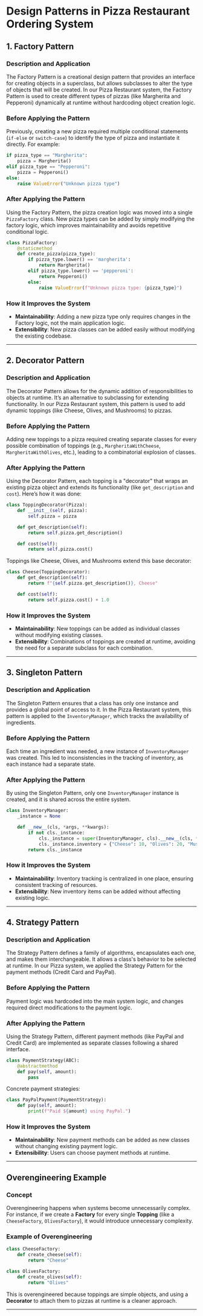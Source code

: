 
# Design Patterns in Pizza Restaurant Ordering System

## 1. Factory Pattern

### **Description and Application**

The Factory Pattern is a creational design pattern that provides an interface for creating objects in a superclass, but allows subclasses to alter the type of objects that will be created. In our Pizza Restaurant system, the Factory Pattern is used to create different types of pizzas (like Margherita and Pepperoni) dynamically at runtime without hardcoding object creation logic.

### **Before Applying the Pattern**

Previously, creating a new pizza required multiple conditional statements (`if-else` or `switch-case`) to identify the type of pizza and instantiate it directly. For example:

```python
if pizza_type == "Margherita":
    pizza = Margherita()
elif pizza_type == "Pepperoni":
    pizza = Pepperoni()
else:
    raise ValueError("Unknown pizza type")
```

### **After Applying the Pattern**

Using the Factory Pattern, the pizza creation logic was moved into a single `PizzaFactory` class. New pizza types can be added by simply modifying the factory logic, which improves maintainability and avoids repetitive conditional logic.

```python
class PizzaFactory:
    @staticmethod
    def create_pizza(pizza_type):
        if pizza_type.lower() == 'margherita':
            return Margherita()
        elif pizza_type.lower() == 'pepperoni':
            return Pepperoni()
        else:
            raise ValueError(f"Unknown pizza type: {pizza_type}")
```

### **How it Improves the System**

- **Maintainability**: Adding a new pizza type only requires changes in the Factory logic, not the main application logic.
- **Extensibility**: New pizza classes can be added easily without modifying the existing codebase.

---

## 2. Decorator Pattern

### **Description and Application**

The Decorator Pattern allows for the dynamic addition of responsibilities to objects at runtime. It’s an alternative to subclassing for extending functionality. In our Pizza Restaurant system, this pattern is used to add dynamic toppings (like Cheese, Olives, and Mushrooms) to pizzas.

### **Before Applying the Pattern**

Adding new toppings to a pizza required creating separate classes for every possible combination of toppings (e.g., `MargheritaWithCheese`, `MargheritaWithOlives`, etc.), leading to a combinatorial explosion of classes.

### **After Applying the Pattern**

Using the Decorator Pattern, each topping is a "decorator" that wraps an existing pizza object and extends its functionality (like `get_description` and `cost`). Here’s how it was done:

```python
class ToppingDecorator(Pizza):
    def __init__(self, pizza):
        self.pizza = pizza

    def get_description(self):
        return self.pizza.get_description()

    def cost(self):
        return self.pizza.cost()
```

Toppings like Cheese, Olives, and Mushrooms extend this base decorator:

```python
class Cheese(ToppingDecorator):
    def get_description(self):
        return f"{self.pizza.get_description()}, Cheese"

    def cost(self):
        return self.pizza.cost() + 1.0
```

### **How it Improves the System**

- **Maintainability**: New toppings can be added as individual classes without modifying existing classes.
- **Extensibility**: Combinations of toppings are created at runtime, avoiding the need for a separate subclass for each combination.

---

## 3. Singleton Pattern

### **Description and Application**

The Singleton Pattern ensures that a class has only one instance and provides a global point of access to it. In the Pizza Restaurant system, this pattern is applied to the `InventoryManager`, which tracks the availability of ingredients.

### **Before Applying the Pattern**

Each time an ingredient was needed, a new instance of `InventoryManager` was created. This led to inconsistencies in the tracking of inventory, as each instance had a separate state.

### **After Applying the Pattern**

By using the Singleton Pattern, only one `InventoryManager` instance is created, and it is shared across the entire system.

```python
class InventoryManager:
    _instance = None

    def __new__(cls, *args, **kwargs):
        if not cls._instance:
            cls._instance = super(InventoryManager, cls).__new__(cls, *args, **kwargs)
            cls._instance.inventory = {"Cheese": 10, "Olives": 20, "Mushrooms": 15}
        return cls._instance
```

### **How it Improves the System**

- **Maintainability**: Inventory tracking is centralized in one place, ensuring consistent tracking of resources.
- **Extensibility**: New inventory items can be added without affecting existing logic.

---

## 4. Strategy Pattern

### **Description and Application**

The Strategy Pattern defines a family of algorithms, encapsulates each one, and makes them interchangeable. It allows a class's behavior to be selected at runtime. In our Pizza system, we applied the Strategy Pattern for the payment methods (Credit Card and PayPal).

### **Before Applying the Pattern**

Payment logic was hardcoded into the main system logic, and changes required direct modifications to the payment logic.

### **After Applying the Pattern**

Using the Strategy Pattern, different payment methods (like PayPal and Credit Card) are implemented as separate classes following a shared interface.

```python
class PaymentStrategy(ABC):
    @abstractmethod
    def pay(self, amount):
        pass
```

Concrete payment strategies:

```python
class PayPalPayment(PaymentStrategy):
    def pay(self, amount):
        print(f"Paid ${amount} using PayPal.")
```

### **How it Improves the System**

- **Maintainability**: New payment methods can be added as new classes without changing existing payment logic.
- **Extensibility**: Users can choose payment methods at runtime.

---

## Overengineering Example

### **Concept**

Overengineering happens when systems become unnecessarily complex. For instance, if we create a **Factory** for every single **Topping** (like a `CheeseFactory`, `OlivesFactory`), it would introduce unnecessary complexity.

### **Example of Overengineering**

```python
class CheeseFactory:
    def create_cheese(self):
        return "Cheese"

class OlivesFactory:
    def create_olives(self):
        return "Olives"
```

This is overengineered because toppings are simple objects, and using a **Decorator** to attach them to pizzas at runtime is a cleaner approach.

---
